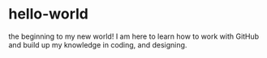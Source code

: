 # hello-world
the beginning to my new world!
I am here to learn how to work with GitHub and build up my knowledge in coding, and designing.
